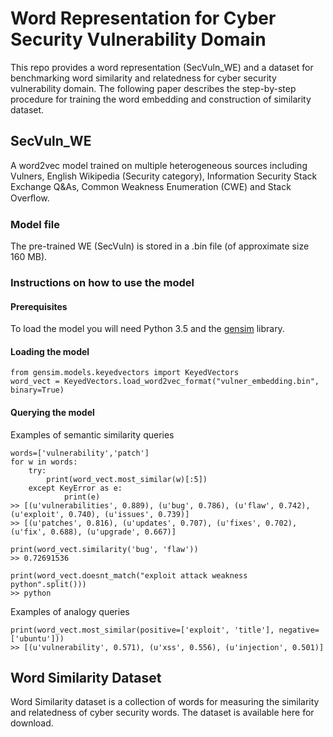 # Word Representation for Cyber Security Vulnerability Domain
This repo provides a word representation (SecVuln_WE) and a dataset for benchmarking word similarity and relatedness for cyber security vulnerability domain. The following paper describes the step-by-step procedure for training the word embedding and construction of similarity dataset. 

## SecVuln_WE
A word2vec model trained on multiple heterogeneous sources including Vulners, English Wikipedia (Security category), Information Security Stack Exchange Q&As, Common Weakness Enumeration (CWE) and Stack Overﬂow.
### Model file
The pre-trained WE (SecVuln) is stored in a .bin file (of approximate size 160 MB).

### Instructions on how to use the model
#### Prerequisites
To load the model you will need Python 3.5 and the [gensim](https://radimrehurek.com/gensim/) library.

#### Loading the model
```
from gensim.models.keyedvectors import KeyedVectors
word_vect = KeyedVectors.load_word2vec_format("vulner_embedding.bin", binary=True)
```
#### Querying the model

Examples of semantic similarity queries
```
words=['vulnerability','patch']
for w in words:
    try:
        print(word_vect.most_similar(w)[:5])
    except KeyError as e:
            print(e)
>> [(u'vulnerabilities', 0.889), (u'bug', 0.786), (u'flaw', 0.742), (u'exploit', 0.740), (u'issues', 0.739)]
>> [(u'patches', 0.816), (u'updates', 0.707), (u'fixes', 0.702), (u'fix', 0.688), (u'upgrade', 0.667)]
```
```
print(word_vect.similarity('bug', 'flaw'))
>> 0.72691536
```
```
print(word_vect.doesnt_match("exploit attack weakness python".split()))
>> python
```
Examples of analogy queries

```
print(word_vect.most_similar(positive=['exploit', 'title'], negative=['ubuntu']))
>> [(u'vulnerability', 0.571), (u'xss', 0.556), (u'injection', 0.501)]
```

## Word Similarity Dataset
Word Similarity dataset is a collection of words for measuring the similarity and relatedness of cyber security words.
The dataset is available here for download.
